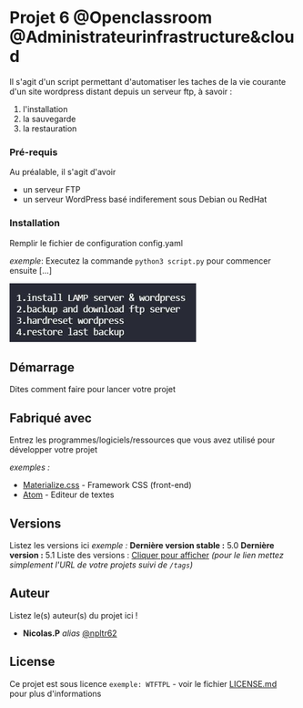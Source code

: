 # Projet 6 @Openclassroom @Administrateurinfrastructure&cloud

Il s'agit d'un script permettant d'automatiser les taches de la vie courante d'un site wordpress distant depuis un serveur ftp, à savoir :

1. l'installation
2. la sauvegarde
3. la restauration

### Pré-requis
Au préalable, il s'agit d'avoir

- un serveur FTP
- un serveur WordPress basé indiferement sous Debian ou RedHat


### Installation

Remplir le fichier de configuration config.yaml

_exemple_: Executez la commande ``python3 script.py`` pour commencer ensuite [...]


![Drag Racing](menu.jpg)


## Démarrage

Dites comment faire pour lancer votre projet

## Fabriqué avec

Entrez les programmes/logiciels/ressources que vous avez utilisé pour développer votre projet

_exemples :_
* [Materialize.css](http://materializecss.com) - Framework CSS (front-end)
* [Atom](https://atom.io/) - Editeur de textes

## Versions
Listez les versions ici 
_exemple :_
**Dernière version stable :** 5.0
**Dernière version :** 5.1
Liste des versions : [Cliquer pour afficher](https://github.com/your/project-name/tags)
_(pour le lien mettez simplement l'URL de votre projets suivi de ``/tags``)_

## Auteur
Listez le(s) auteur(s) du projet ici !
* **Nicolas.P** _alias_ [@npltr62](https://github.com/npltr62)


## License

Ce projet est sous licence ``exemple: WTFTPL`` - voir le fichier [LICENSE.md](LICENSE.md) pour plus d'informations


